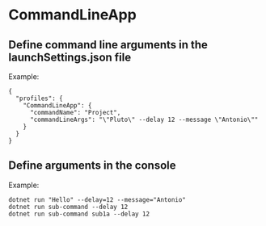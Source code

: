 # CommandLineApp

## Define command line arguments in the launchSettings.json file
Example: 
```
{
  "profiles": {
    "CommandLineApp": {
      "commandName": "Project",
      "commandLineArgs": "\"Pluto\" --delay 12 --message \"Antonio\""
    }
  }
}
```

## Define arguments in the console
Example: 
```
dotnet run "Hello" --delay=12 --message="Antonio"
dotnet run sub-command --delay 12 
dotnet run sub-command sub1a --delay 12 
```
